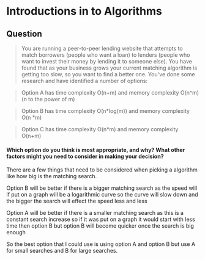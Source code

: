 # Introductions in to Algorithms
## Question
>You are running a peer-to-peer lending website that attempts to match borrowers (people who want a loan) to lenders (people who want to invest their money by lending it to someone else). You have found that as your business grows your current matching algorithm is getting too slow, so you want to find a better one. You've done some research and have identified a number of options:

>Option A has time complexity O(n+m) and memory complexity O(n^m) (n to the power of m)

>Option B has time complexity O(n*log(m)) and memory complexity O(n *m)

>Option C has time complexity O(n*m) and memory complexity O(n+m)

#### Which option do you think is most appropriate, and why? What other factors might you need to consider in making your decision?

There are a few things that need to be considered when picking a algorithm like how big is the matching search.

Option B will be better if there is a bigger matching search as the speed will if put on a graph will be a logarithmic curve so the curve will slow down and the bigger the search will effect the speed less and less

Option A will be better if there is a smaller matching search as this is a constant search increase so if it was put on a graph it would start with less time then option B but option B will become quicker once the search is big enough

So the best option that I could use is using option A and option B but use A for small searches and B for large searches.